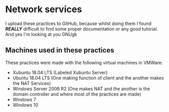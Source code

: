 # Network services
I upload these practices to GitHub, because whilst doing them I found **_REALLY_** difficult to find some proper documentation or any good tutorial. And yes I'm looking at you GNUgk
## Machines used in these practices
These practices were made with the following virtual machines in VMWare:
- Xubuntu 18.04 LTS (Labeled Xubuntu Server)
- Ubuntu 18.04 LTS (One making function of client and the another makes the NAT Services)
- Windows Server 2008 R2 (One makes NAT and the another is the domain controller and where most of the practices are made)
- Windows 7
- Windows 10

